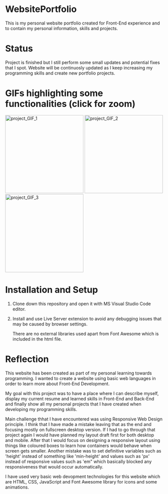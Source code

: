 # WebsitePortfolio
This is my personal website portfolio created for Front-End experience and to contain my personal information, skills and projects.

# Status
Project is finished but I still perform some small updates and potential fixes that I spot.
Website will be continuosly updated as I keep increasing my programming skills and create new portfolio projects.

# GIFs highlighting some functionalities (click for zoom)
<img src="https://github.com/szymanskidawid/WebsitePortfolio/assets/17786383/ff24aed4-f89b-4b95-a0c7-6536b26e3578" alt="project_GIF_1" width="250">
<img src="https://github.com/szymanskidawid/WebsitePortfolio/assets/17786383/0006c3d9-f817-443e-a71b-3dc76e57b0af" alt="project_GIF_2" width="250">
<img src="https://github.com/szymanskidawid/WebsitePortfolio/assets/17786383/af07ba8e-6407-4547-bee4-461764af2278" alt="project_GIF_3" width="250">

# Installation and Setup
1) Clone down this repository and open it with MS Visual Studio Code editor.
2) Install and use Live Server extension to avoid any debugging issues that may be caused by browser settings.
  
   There are no external libraries used apart from Font Awesome which is included in the html file.


# Reflection

This website has been created as part of my personal learning towards programming. I wanted to create a website using basic web languages in order to learn more about Front-End Development.

My goal with this project was to have a place where I can describe myself, display my current resume and learned skills in Front-End and Back-End and finally show all my personal projects that I have created when developing my programming skills.

Main challenge thhat I have encountered was using Responsive Web Design principle. I think that I have made a mistake leaving that as the end and focusing mostly on fullscreen desktop version. If I had to go through that project again I would have planned my layout draft first for both desktop and mobile. After that I would focus on designing a responsive layout using things like coloured boxes to learn how containers would behave when screen gets smaller. Another mistake was to set definitive variables such as 'height' instead of something like 'min-height' and values such as 'px' instead of responsive values such as 'em" which basically blocked any responsiveness that would occur automatically.   

I have used very basic web devopment technologies for this website which are HTML, CSS, JavaScript and Font Awesome library for icons and some animations.
